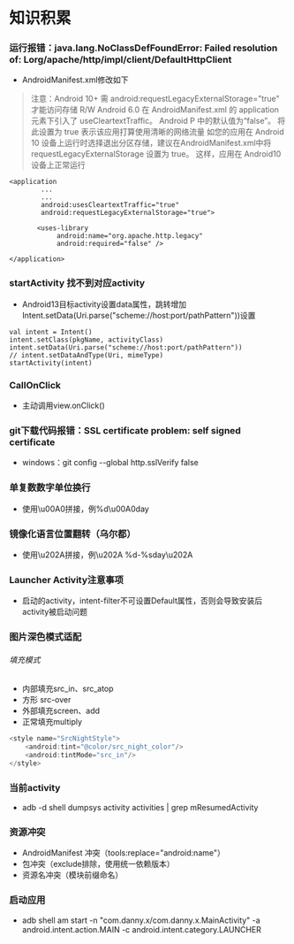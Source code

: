 # 知识积累

### 运行报错：java.lang.NoClassDefFoundError: Failed resolution of: Lorg/apache/http/impl/client/DefaultHttpClient
* AndroidManifest.xml修改如下
> 注意：Android 10+ 需 android:requestLegacyExternalStorage="true" 才能访问存储 R/W
> Android 6.0 在 AndroidManifest.xml 的 application 元素下引入了 useCleartextTraffic。 Android P 中的默认值为“false”。 将此设置为 true 表示该应用打算使用清晰的网络流量
> 如您的应用在 Android 10 设备上运行时选择退出分区存储，建议在AndroidManifest.xml中将 requestLegacyExternalStorage 设置为 true。 这样，应用在 Android10 设备上正常运行
```
<application
        ...
        ...
        android:usesCleartextTraffic="true"
        android:requestLegacyExternalStorage="true">

       <uses-library
            android:name="org.apache.http.legacy"
            android:required="false" />

</application>
```

### startActivity 找不到对应activity
* Android13目标activity设置data属性，跳转增加Intent.setData(Uri.parse("scheme://host:port/pathPattern"))设置
```
val intent = Intent()
intent.setClass(pkgName, activityClass)
intent.setData(Uri.parse("scheme://host:port/pathPattern"))
// intent.setDataAndType(Uri, mimeType)
startActivity(intent)
```

### CallOnClick
* 主动调用view.onClick()

### git下载代码报错：SSL certificate problem: self signed certificate
* windows：git config --global http.sslVerify false

### 单复数数字单位换行
* 使用\u00A0拼接，例%d\u00A0day

### 镜像化语言位置翻转（乌尔都）
* 使用\u202A拼接，例\u202A %d-%sday\u202A

### Launcher Activity注意事项
* 启动的activity，intent-filter不可设置Default属性，否则会导致安装后activity被启动问题

### 图片深色模式适配
###### 填充模式
* 内部填充src_in、src_atop
* 方形 src-over
* 外部填充screen、add
* 正常填充multiply
```java
<style name="SrcNightStyle">
    <android:tint="@color/src_night_color"/>
    <android:tintMode="src_in"/>
</style>
```

### 当前activity
* adb -d shell dumpsys activity activities | grep mResumedActivity

### 资源冲突
* AndroidManifest 冲突（tools:replace="android:name"）
* 包冲突（exclude排除，使用统一依赖版本）
* 资源名冲突（模块前缀命名）

### 启动应用
* adb shell am start -n "com.danny.x/com.danny.x.MainActivity" -a android.intent.action.MAIN -c android.intent.category.LAUNCHER
